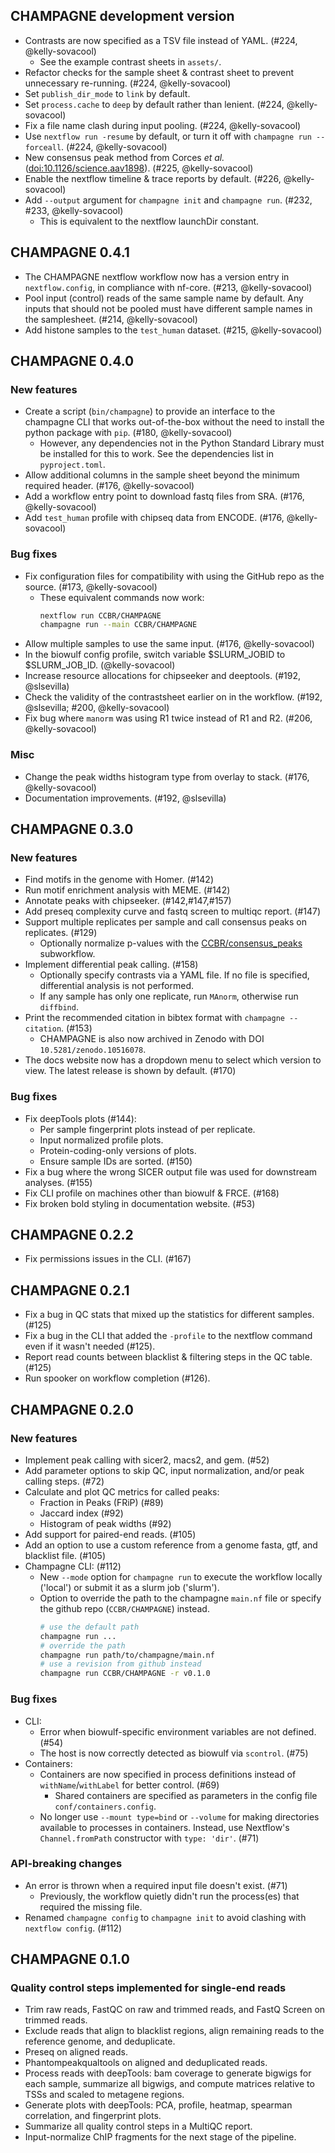 ## CHAMPAGNE development version

- Contrasts are now specified as a TSV file instead of YAML. (#224, @kelly-sovacool)
  - See the example contrast sheets in `assets/`.
- Refactor checks for the sample sheet & contrast sheet to prevent unnecessary re-running. (#224, @kelly-sovacool)
- Set `publish_dir_mode` to `link` by default.
- Set `process.cache` to `deep` by default rather than lenient. (#224, @kelly-sovacool)
- Fix a file name clash during input pooling. (#224, @kelly-sovacool)
- Use `nextflow run -resume` by default, or turn it off with `champagne run --forceall`. (#224, @kelly-sovacool)
- New consensus peak method from Corces _et al._ ([doi:10.1126/science.aav1898](https://www.science.org/doi/10.1126/science.aav1898)). (#225, @kelly-sovacool)
- Enable the nextflow timeline & trace reports by default. (#226, @kelly-sovacool)
- Add `--output` argument for `champagne init` and `champagne run`. (#232, #233, @kelly-sovacool)
  - This is equivalent to the nextflow launchDir constant.

## CHAMPAGNE 0.4.1

- The CHAMPAGNE nextflow workflow now has a version entry in `nextflow.config`, in compliance with nf-core. (#213, @kelly-sovacool)
- Pool input (control) reads of the same sample name by default. Any inputs that should not be pooled must have different sample names in the samplesheet. (#214, @kelly-sovacool)
- Add histone samples to the `test_human` dataset. (#215, @kelly-sovacool)

## CHAMPAGNE 0.4.0

### New features

- Create a script (`bin/champagne`) to provide an interface to the champagne CLI that works out-of-the-box without the need to install the python package with `pip`. (#180, @kelly-sovacool)
  - However, any dependencies not in the Python Standard Library must be installed for this to work. See the dependencies list in `pyproject.toml`.
- Allow additional columns in the sample sheet beyond the minimum required header. (#176, @kelly-sovacool)
- Add a workflow entry point to download fastq files from SRA. (#176, @kelly-sovacool)
- Add `test_human` profile with chipseq data from ENCODE. (#176, @kelly-sovacool)

### Bug fixes

- Fix configuration files for compatibility with using the GitHub repo as the source. (#173, @kelly-sovacool)
  - These equivalent commands now work:
    ```sh
    nextflow run CCBR/CHAMPAGNE
    champagne run --main CCBR/CHAMPAGNE
    ```
- Allow multiple samples to use the same input. (#176, @kelly-sovacool)
- In the biowulf config profile, switch variable $SLURM_JOBID to $SLURM_JOB_ID. (@kelly-sovacool)
- Increase resource allocations for chipseeker and deeptools. (#192, @slsevilla)
- Check the validity of the contrastsheet earlier on in the workflow. (#192, @slsevilla; #200, @kelly-sovacool)
- Fix bug where `manorm` was using R1 twice instead of R1 and R2. (#206, @kelly-sovacool)

### Misc

- Change the peak widths histogram type from overlay to stack. (#176, @kelly-sovacool)
- Documentation improvements. (#192, @slsevilla)

## CHAMPAGNE 0.3.0

### New features

- Find motifs in the genome with Homer. (#142)
- Run motif enrichment analysis with MEME. (#142)
- Annotate peaks with chipseeker. (#142,#147,#157)
- Add preseq complexity curve and fastq screen to multiqc report. (#147)
- Support multiple replicates per sample and call consensus peaks on replicates. (#129)
  - Optionally normalize p-values with the [CCBR/consensus_peaks](https://github.com/CCBR/nf-modules/tree/60d50f4c45a50378cad70b49013f51750617caaa/subworkflows/CCBR/consensus_peaks) subworkflow.
- Implement differential peak calling. (#158)
  - Optionally specify contrasts via a YAML file. If no file is specified, differential analysis is not performed.
  - If any sample has only one replicate, run `MAnorm`, otherwise run `diffbind`.
- Print the recommended citation in bibtex format with `champagne --citation`. (#153)
  - CHAMPAGNE is also now archived in Zenodo with DOI `10.5281/zenodo.10516078`.
- The docs website now has a dropdown menu to select which version to view. The latest release is shown by default. (#170)

### Bug fixes

- Fix deepTools plots (#144):
  - Per sample fingerprint plots instead of per replicate.
  - Input normalized profile plots.
  - Protein-coding-only versions of plots.
  - Ensure sample IDs are sorted. (#150)
- Fix a bug where the wrong SICER output file was used for downstream analyses. (#155)
- Fix CLI profile on machines other than biowulf & FRCE. (#168)
- Fix broken bold styling in documentation website. (#53)

## CHAMPAGNE 0.2.2

- Fix permissions issues in the CLI. (#167)

## CHAMPAGNE 0.2.1

- Fix a bug in QC stats that mixed up the statistics for different samples. (#125)
- Fix a bug in the CLI that added the `-profile` to the nextflow command even if it wasn't needed (#125).
- Report read counts between blacklist & filtering steps in the QC table. (#125)
- Run spooker on workflow completion (#126).

## CHAMPAGNE 0.2.0

### New features

- Implement peak calling with sicer2, macs2, and gem. (#52)
- Add parameter options to skip QC, input normalization, and/or peak calling steps. (#72)
- Calculate and plot QC metrics for called peaks:
  - Fraction in Peaks (FRiP) (#89)
  - Jaccard index (#92)
  - Histogram of peak widths (#92)
- Add support for paired-end reads. (#105)
- Add an option to use a custom reference from a genome fasta, gtf, and blacklist file. (#105)
- Champagne CLI: (#112)
  - New `--mode` option for `champagne run` to execute the workflow locally ('local') or submit it as a slurm job ('slurm').
  - Option to override the path to the champagne `main.nf` file or specify the github repo (`CCBR/CHAMPAGNE`) instead.
    ```sh
    # use the default path
    champagne run ...
    # override the path
    champagne run path/to/champagne/main.nf
    # use a revision from github instead
    champagne run CCBR/CHAMPAGNE -r v0.1.0
    ```

### Bug fixes

- CLI:
  - Error when biowulf-specific environment variables are not defined. (#54)
  - The host is now correctly detected as biowulf via `scontrol`. (#75)
- Containers:
  - Containers are now specified in process definitions instead of `withName`/`withLabel` for better control. (#69)
    - Shared containers are specified as parameters in the config file `conf/containers.config`.
  - No longer use `--mount type=bind` or `--volume` for making directories available to processes in containers. Instead, use Nextflow's `Channel.fromPath` constructor with `type: 'dir'`. (#71)

### API-breaking changes

- An error is thrown when a required input file doesn't exist. (#71)
  - Previously, the workflow quietly didn't run the process(es) that required the missing file.
- Renamed `champagne config` to `champagne init` to avoid clashing with `nextflow config`. (#112)

## CHAMPAGNE 0.1.0

### Quality control steps implemented for single-end reads

- Trim raw reads, FastQC on raw and trimmed reads, and FastQ Screen on trimmed reads.
- Exclude reads that align to blacklist regions, align remaining reads to the reference genome, and deduplicate.
- Preseq on aligned reads.
- Phantompeakqualtools on aligned and deduplicated reads.
- Process reads with deepTools: bam coverage to generate bigwigs for each sample, summarize all bigwigs, and compute matrices relative to TSSs and scaled to metagene regions.
- Generate plots with deepTools: PCA, profile, heatmap, spearman correlation, and fingerprint plots.
- Summarize all quality control steps in a MultiQC report.
- Input-normalize ChIP fragments for the next stage of the pipeline.
